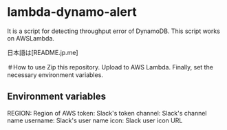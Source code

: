 # lambda-dynamo-alert
It is a script for detecting throughput error of DynamoDB.
This script works on AWSLambda.

日本語は[README.jp.me]

＃How to use
Zip this repository.
Upload to AWS Lambda.
Finally, set the necessary environment variables.

## Environment variables
REGION: Region of AWS
token: Slack's token
channel: Slack's channel name
username: Slack's user name
icon: Slack user icon URL
